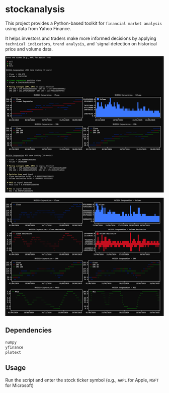 # stockanalysis
This project provides a Python-based toolkit for `financial market analysis` using data from Yahoo Finance.

It helps investors and traders make more informed decisions by applying `technical indicators`, `trend analysis`, and `signal detection on historical price and volume data.  

![](img/1.png)

![](img/2.png)

## Dependencies
```
numpy
yfinance
plotext
```

## Usage  
Run the script and enter the stock ticker symbol (e.g., `AAPL` for Apple, `MSFT` for Microsoft)